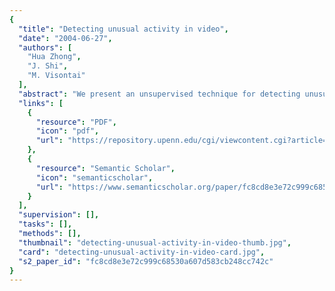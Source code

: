 ```yaml
---
{
  "title": "Detecting unusual activity in video",
  "date": "2004-06-27",
  "authors": [
    "Hua Zhong",
    "J. Shi",
    "M. Visontai"
  ],
  "abstract": "We present an unsupervised technique for detecting unusual activity in a large video set using many simple features. No complex activity models and no supervised feature selections are used. We divide the video into equal length segments and classify the extracted features into prototypes, from which a prototype-segment co-occurrence matrix is computed. Motivated by a similar problem in document-keyword analysis, we seek a correspondence relationship between prototypes and video segments which satisfies the transitive closure constraint. We show that an important sub-family of correspondence functions can be reduced to co-embedding prototypes and segments to N-D Euclidean space. We prove that an efficient, globally optimal algorithm exists for the co-embedding problem. Experiments on various real-life videos have validated our approach.",
  "links": [
    {
      "resource": "PDF",
      "icon": "pdf",
      "url": "https://repository.upenn.edu/cgi/viewcontent.cgi?article=1032&context=cis_papers"
    },
    {
      "resource": "Semantic Scholar",
      "icon": "semanticscholar",
      "url": "https://www.semanticscholar.org/paper/fc8cd8e3e72c999c68530a607d583cb248cc742c"
    }
  ],
  "supervision": [],
  "tasks": [],
  "methods": [],
  "thumbnail": "detecting-unusual-activity-in-video-thumb.jpg",
  "card": "detecting-unusual-activity-in-video-card.jpg",
  "s2_paper_id": "fc8cd8e3e72c999c68530a607d583cb248cc742c"
}
---
```


